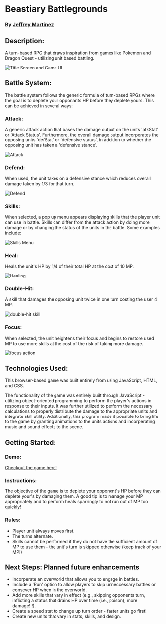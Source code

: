 # Beastiary Battlegrounds
### By [Jeffrey Martinez](https://github.com/jfranzm)

## Description:

A turn-based RPG that draws inspiration from games like Pokemon and Dragon Quest - utilizing unit based battling.

![Title Screen and Game UI](assets/GIFs/Title_Screen.gif)

## Battle System:

The battle system follows the generic formula of turn-based RPGs where the goal is to deplete your opponants HP before they deplete yours. This can be achieved in several ways:

### Attack:

A generic attack action that bases the damage output on the units 'atkStat' or 'Attack Status'. Furthermore, the overall damage output incorperates the opposing units 'defStat' or 'defensive status', in addition to whether the opposing unit has taken a 'defensive stance'.

![Attack](assets/GIFs/Attacking.gif)

### Defend:

When used, the unit takes on a defensive stance which reduces overall damage taken by 1/3 for that turn.

![Defend](assets/GIFs/Defend.gif)

### Skills:

When selected, a pop up menu appears displaying skills that the player unit can use in battle. Skills can differ from the attack action by doing more damage or by changing the status of the units in the battle. Some examples include:

![Skills Menu](assets/GIFs/Skills%20Menu.gif)

### Heal:

Heals the unit's HP by 1/4 of their total HP at the cost of 10 MP.

![Healing](assets/GIFs/heal.gif)

### Double-Hit:

A skill that damages the opposing unit twice in one turn costing the user 4 MP.

![double-hit skill](assets/GIFs/Doublehit.gif)

### Focus:

When selected, the unit heightens their focus and begins to restore used MP to use more skills at the cost of the risk of taking more damage.

![focus action](assets/GIFs/focus.gif)

## Technologies Used:

This browser-based game was built entirely from using JavaScript, HTML, and CSS.

The functionality of the game was entirely built through JavaScript - utilizing object-oriented programming to perform the player's actions in response to their inputs. It was further utilized to perform the necessary calculations to properly distribute the damage to the appropriate units and integrate skill utility. Additionally, this program made it possible to bring life to the game by granting animations to the units actions and incorperating music and sound effects to the scene.

## Getting Started:

### Demo:
[Checkout the game here!](https://jfranzm.github.io/Bestiary-Battlegrounds/)

### Instructions:
The objective of the game is to deplete your opponent's HP before they can deplete your's by damaging them. A good tip is to manage your MP appropriately and to perform heals sparringly to not run out of MP too quickly!

### Rules:
* Player unit always moves first.
* The turns alternate.
* Skills cannot be performed if they do not have the sufficient amount of MP to use them - the unit's turn is skipped otherwise (keep track of your MP!)

## Next Steps: Planned future enhancements
* Incorperate an overworld that allows you to engage in battles.
* Include a 'Run' option to allow players to skip unneccessary battles or consever HP when in the overworld.
* Add more skills that vary in effect (e.g., skipping opponents turn, inflicting a status that drains HP over time (i.e., poison), more damage!!!).
* Create a speed stat to change up turn order - faster units go first!
* Create new units that vary in stats, skills, and design.